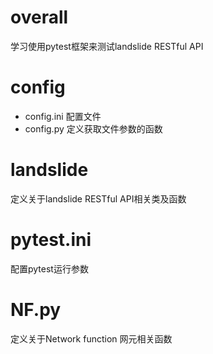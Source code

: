 # overall 
学习使用pytest框架来测试landslide RESTful API

# config
- config.ini 配置文件
- config.py 定义获取文件参数的函数

# landslide
定义关于landslide RESTful API相关类及函数

# pytest.ini
配置pytest运行参数

# NF.py
定义关于Network function 网元相关函数
